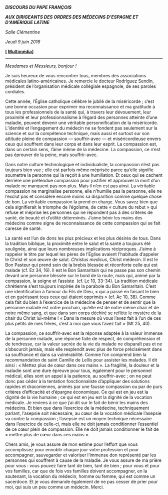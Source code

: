 ***DISCOURS DU PAPE FRANÇOIS***

***AUX*** ***DIRIGEANTS DES ORDRES DES MÉDECINS D'ESPAGNE ET D'AMÉRIQUE LATINE***

*Salle Clémentine*

*Jeudi 9 juin 2016*

**[ [Multimédia](http://w2.vatican.va/content/francesco/fr/events/event.dir.html/content/vaticanevents/fr/2016/6/9/ordinimedici.html)]**

* * *

*Mesdames et Messieurs, bonjour !*

Je suis heureux de vous rencontrer tous, membres des associations médicales latino-américaines. Je remercie le docteur Rodríguez Sendín, président de l’organisation médicale collégiale espagnole, de ses paroles cordiales.

Cette année, l’Église catholique célèbre le jubilé de la miséricorde ; c’est une bonne occasion pour exprimer ma reconnaissance et ma gratitude à tous les professionnels de la santé qui, à travers leur dévouement, leur proximité et leur professionnalisme à l’égard des personnes atteinte d’une maladie, peuvent devenir une véritable personnification de la miséricorde. L’identité et l’engagement du médecin ne se fondent pas seulement sur la science et sur la compétence technique, mais aussi et surtout sur son attitude pleine de compassion — souffrir-avec — et miséricordieuse envers ceux qui souffrent dans leur corps et dans leur esprit. La compassion est, dans un certain sens, l’âme même de la médecine. La compassion, ce n’est pas éprouver de la peine, mais souffrir-avec.

Dans notre culture technologique et individualiste, la compassion n’est pas toujours bien vue ; elle est parfois même méprisée parce qu’elle signifie soumettre la personne qui la reçoit à une humiliation. Et ceux qui se cachent derrière une prétendue compassion pour justifier et approuver la mort d’un malade ne manquent pas non plus. Mais il n’en est pas ainsi. La véritable compassion ne marginalise personne, elle n’humilie pas la personne, elle ne l’exclut pas et considère encore moins sa disparition comme quelque chose de bon. La véritable compassion la prend en charge. Vous savez bien que cela signifierait le triomphe de l’égoïsme, de cette « culture du rebut » qui refuse et méprise les personnes qui ne répondent pas à des critères de santé, de beauté et d’utilité déterminés. J’aime bénir les mains des médecins comme signe de reconnaissance de cette compassion qui se fait caresse de santé.

La santé est l’un de dons les plus précieux et les plus désirés de tous. Dans la tradition biblique, la proximité entre le salut et la santé a toujours été soulignée, ainsi que leurs nombreuses implications réciproques. J’aime à rappeler le titre par lequel les pères de l’Église avaient l’habitude d’appeler le Christ et son œuvre de salut. *Christus medicus*, Christ médecin. Il est le Bon Pasteur qui prend soin de la brebis blessée et réconforte celle qui est malade (cf. Ez 34, 16). Il est le Bon Samaritain qui ne passe pas son chemin devant une personne blessée sur le bord de la route, mais qui, animé par la compassion, la soigne et l’assiste  (cf. Lc 10, 33-34). La tradition médicale chrétienne s’est toujours inspirée de la parabole du Bon Samaritain. C’est une identification à l’amour du Fils de Dieu, « qui a passé en faisant le bien et en guérissant tous ceux qui étaient opprimés » (cf. Ac 10, 38). Comme cela fait du bien à l’exercice de la médecine de penser et de sentir que la personne malade est notre prochain, qu’elle est de notre même chair et de notre même sang, et que dans son corps déchiré se reflète le mystère de la chair du Christ lui-même ! « Dans la mesure où vous l’avez fait à l’un de ces plus petits de mes frères, c’est à moi que vous l’avez fait » (Mt 25, 40).

La compassion, ce souffrir-avec est la réponse adaptée à la valeur immense de la personne malade, une réponse faite de respect, de compréhension et de tendresse, car la valeur sacrée de la vie du malade ne disparaît pas et ne s’obscurcit jamais, mais elle resplendit avec plus de force précisément dans sa souffrance et dans sa vulnérabilité. Comme l’on comprend bien la recommandation de saint Camille de Lellis pour assister les malades. Il dit ainsi : « Mettez plus de cœur dans ces mains ». La fragilité, la douleur et la maladie sont une dure épreuve pour tous, également pour le personnel médical, elles sont un appel à la patience, au souffrir-avec ; on ne peut donc pas céder à la tentation fonctionnaliste d’appliquer des solutions rapides et draconiennes, animés par une fausse compassion ou par de purs critères d’efficacité et d’épargne économique. Ce qui est en jeu est la dignité de la vie humaine ; ce qui est en jeu est la dignité de la vocation médicale. Je reviens à ce que j’ai dit sur le fait de bénir les mains des médecins. Et bien que dans l’exercice de la médecine, techniquement parlant, l’asepsie soit nécessaire, au cœur de la vocation médicale l’asepsie va contre la compassion ; l’asepsie est un moyen technique nécessaire dans l’exercice de celle-ci, mais elle ne doit jamais conditionner l’essentiel de ce cœur plein de compassion. Elle ne doit jamais conditionner le fait de « mettre plus de cœur dans ces mains ».

Chers amis, je vous assure de mon estime pour l’effort que vous accomplissez pour ennoblir chaque jour votre profession et pour accompagner, sauvegarder et valoriser l’immense don représenté par les personnes qui souffrent à cause de la maladie. Je vous assure de ma prière pour vous : vous pouvez faire tant de bien, tant de bien ; pour vous et pour vos familles, car que de fois vos familles doivent accompagner, en la soutenant, la vocation du médecin, homme ou femme, qui est comme un sacerdoce. Et je vous demande également de ne pas cesser de prier pour moi, qui suis un peu comme un médecin. Merci.